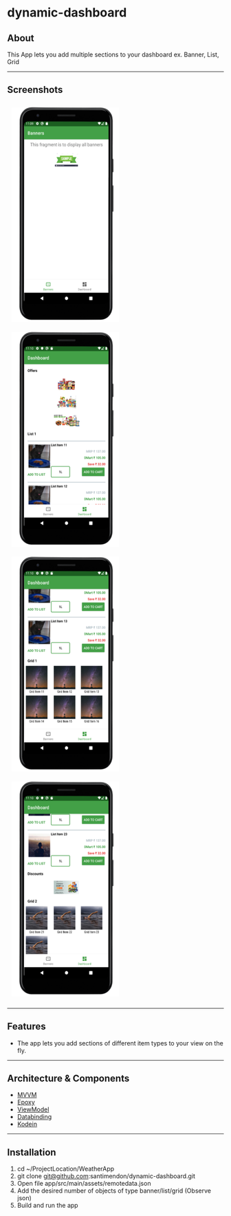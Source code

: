 # dynamic-dashboard
## About
This App lets you add multiple sections to your dashboard ex. Banner, List, Grid

------

## Screenshots

<img src="https://github.com/santimendon/dynamic-dashboard/blob/master/screenshots/im1.png" width="250" height="500" hspace=10 vspace=10>

<img src="https://github.com/santimendon/dynamic-dashboard/blob/master/screenshots/im2.png" width="250" height="500" hspace=10 vspace=10>

<img src="https://github.com/santimendon/dynamic-dashboard/blob/master/screenshots/im3.png" width="250" height="500" hspace=10 vspace=10>

<img src="https://github.com/santimendon/dynamic-dashboard/blob/master/screenshots/im4.png" width="250" height="500" hspace=10 vspace=10>

------

## Features
* The app lets you add sections of different item types to your view on the fly.

------

## Architecture & Components
* [MVVM](https://developer.android.com/jetpack/guide?gclid=CjwKCAjwv_iEBhASEiwARoemvJYflm0CSMY1cN5BjXlWgWirIJ38AlmxyIDzt3KtzzB_ZmB-kegx-RoCvYQQAvD_BwE&gclsrc=aw.ds)
* [Epoxy](https://github.com/airbnb/epoxy)
* [ViewModel](https://developer.android.com/topic/libraries/architecture/viewmodel)
* [Databinding](https://developer.android.com/topic/libraries/data-binding)
* [Kodein](https://kodein.org/Kodein-DI/index.html?latest/android)

------

## Installation
1. cd ~/ProjectLocation/WeatherApp
2. git clone git@github.com:santimendon/dynamic-dashboard.git
3. Open file app/src/main/assets/remotedata.json
4. Add the desired number of objects of type banner/list/grid (Observe json)
5. Build and run the app
